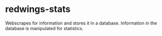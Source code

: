 # redwings-stats

Webscrapes for information and stores it in a database. Information in the database is manipulated for statistics.
